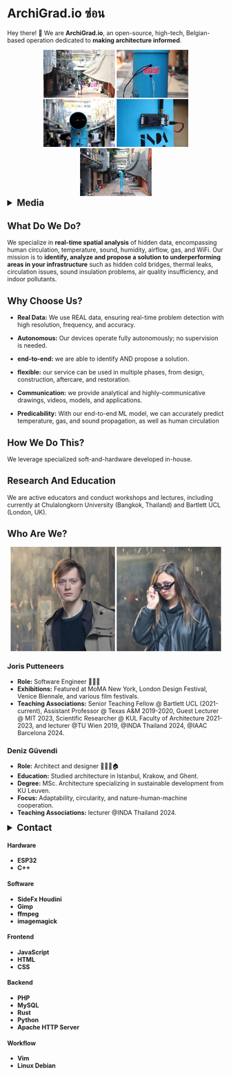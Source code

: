  
# ArchiGrad.io ซ่อน

Hey there! 👋 We are **ArchiGrad.io**, an open-source, high-tech, Belgian-based operation dedicated to **making architecture informed**.
<br>
<!-- <div style="text-align: center;">
  <img src="./assets/a_1.png" alt="Image 1" style="width: 33%; display: inline-block;">
  <img src="./assets/a_2.png" alt="Image 2" style="width: 33%; display: inline-block;">
  <img src="./assets/a_3.png" alt="Image 3" style="width: 33%; display: inline-block;">
</div> -->
<div style="text-align: center;">
  <img src="./assets/IMG_3658.JPG" alt="Image 1" style="width: 33%; display: inline-block;">
  <img src="./assets/IMG_3760.JPG" alt="Image 3" style="width: 33%; display: inline-block;">
  <img src="./assets/IMG_3787.JPG" alt="Image 3" style="width: 33%; display: inline-block;">
  <img src="./assets/IMG_3807.JPG" alt="Image 3" style="width: 33%; display: inline-block;">
  <img src="./assets/IMG_3850.JPG" alt="Image 3" style="width: 33%; display: inline-block;">
</div>


<details>
  <summary style="font-weight: bold; font-size: 1.5em;">Media</summary>

  
</details>





## What Do We Do? <!--<img src="./assets/animated.gif" style="height:15px; width:15px;border-radius: 50%; ">-->

We specialize in **real-time spatial analysis** of hidden data, encompassing human circulation, temperature, sound, humidity, airflow, gas, and WiFi. Our mission is to **identify, analyze and propose a solution to underperforming areas in your infrastructure** such as hidden cold bridges, thermal leaks, circulation issues, sound insulation problems, air quality insufficiency, and indoor pollutants. 

<!-- We outperform traditional methods, offering both an economical and environmental advantage. -->
<!-- [Link Text](http://example.com) -->

## Why Choose Us? <!--<img src="./assets/animated.gif" style="height:15px; width:15px;border-radius: 50%; ">-->

- **Real Data:** We use REAL data, ensuring real-time problem detection with high resolution, frequency, and accuracy.
  
- **Autonomous:** Our devices operate fully autonomously; no supervision is needed.

- **end-to-end:** we are able to identify AND propose a solution.

- **flexible:** our service can be used in multiple phases, from design, construction, aftercare, and restoration.

- **Communication:** we provide analytical and highly-communicative drawings, videos, models, and applications.

- **Predicability:** With our end-to-end ML model, we can accurately predict temperature, gas, and sound propagation, as well as  human circulation
 <!-- high-communicative drawings, videos, and models to effectively communicate our proposals and analyses. -->

## How We Do This? <!--<img src="./assets/animated.gif" style="height:15px; width:15px;border-radius: 50%; ">-->

We leverage specialized soft-and-hardware developed in-house. 

## Research And Education <!--<img src="./assets/animated.gif" style="height:15px; width:15px;border-radius: 50%; ">-->

We are active educators and conduct workshops and lectures, including currently at Chulalongkorn University (Bangkok, Thailand) and Bartlett UCL (London, UK).


<!-- ## Roadmap

- [x] Task 1
- [ ] Task 2 -->

## Who Are We? <!--<img src="./assets/animated.gif" style="height:15px; width:15px;border-radius: 50%; ">-->
<!-- <div style="text-align: center;">
  <img src="./assets/barcelona_Joris_cropped.JPG" alt="Image 1" style="width: 48%; display: inline-block;">
  <img src="./assets/barcelona_Deniz_cropped2.JPG" alt="Image 2" style="width: 48%; display: inline-block;">
</div>
-->

<div style="text-align: center;">
  <img src="./assets/barcelona_Joris_cropped2.JPG" alt="Image 1" style="width: 48%; display: inline-block;">
  <img src="./assets/barcelona_Deniz_cropped3.JPG" alt="Image 2" style="width: 48%; display: inline-block;">
</div>




### Joris Putteneers
- **Role:** Software Engineer 🤖🧑‍💻
- **Exhibitions:** Featured at MoMA New York, London Design Festival, Venice Biennale, and various film festivals.
- **Teaching Associations:** Senior Teaching Fellow @ Bartlett UCL (2021-current), Assistant Professor @ Texas A&M 2019-2020, Guest Lecturer @ MIT 2023, Scientific Researcher @ KUL Faculty of Architecture 2021-2023, and lecturer @TU Wien 2019, @INDA Thailand 2024, @IAAC Barcelona 2024.

### Deniz Güvendi
- **Role:** Architect and designer 📐👷‍♀️🏠
- **Education:** Studied architecture in Istanbul, Krakow, and Ghent.
- **Degree:** MSc. Architecture specializing in sustainable development from KU Leuven.
- **Focus:** Adaptability, circularity, and nature-human-machine cooperation.
- **Teaching Associations:** lecturer @INDA Thailand 2024.


<details>
  <summary style="font-weight: bold; font-size: 1.5em;">Contact</summary>
  **Email:** putteneersjoris@gmail.com  
  **Email:** dguvendi9696@gmail.com  
</details>


  #### Hardware
  - **ESP32**
  - **C++**

  #### Software
  - **SideFx Houdini**
  - **Gimp**
  - **ffmpeg**
  - **imagemagick**

  #### Frontend
  - **JavaScript**
  - **HTML**
  - **CSS**

  #### Backend
  - **PHP**
  - **MySQL**
  - **Rust**
  - **Python**
  - **Apache HTTP Server**

  #### Workflow
  - **Vim**
  - **Linux Debian**
